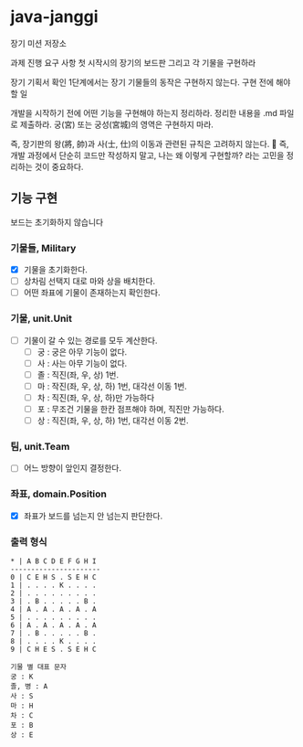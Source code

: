 # java-janggi

장기 미션 저장소

과제 진행 요구 사항
첫 시작시의 장기의 보드판 그리고 각 기물을 구현하라

장기 기획서 확인
1단계에서는 장기 기물들의 동작은 구현하지 않는다.
구현 전에 해야 할 일

개발을 시작하기 전에 어떤 기능을 구현해야 하는지 정리하라.
정리한 내용을 .md 파일로 제출하라.
궁(宮) 또는 궁성(宮城)의 영역은 구현하지 마라.

즉, 장기판의 왕(將, 帥)과 사(士, 仕)의 이동과 관련된 규칙은 고려하지 않는다.
📌 즉, 개발 과정에서 단순히 코드만 작성하지 말고,
나는 왜 이렇게 구현할까? 라는 고민을 정리하는 것이 중요하다.

## 기능 구현

보드는 초기화하지 않습니다

### 기물들, Military

- [x] 기물을 초기화한다.
- [ ] 상차림 선택지 대로 마와 상을 배치한다.
- [ ] 어떤 좌표에 기물이 존재하는지 확인한다.

### 기물, unit.Unit

- [ ] 기물이 갈 수 있는 경로를 모두 계산한다.
    - [ ] 궁 : 궁은 아무 기능이 없다.
    - [ ] 사 : 사는 아무 기능이 없다.
    - [ ] 졸 : 직진(좌, 우, 상) 1번.
    - [ ] 마 : 작진(좌, 우, 상, 하) 1번, 대각선 이동 1번.
    - [ ] 차 : 직진(좌, 우, 상, 하)만 가능하다
    - [ ] 포 : 무조건 기물을 한칸 점프해야 하며, 직진만 가능하다.
    - [ ] 상 : 직진(좌, 우, 상, 하) 1번, 대각선 이동 2번.

### 팀, unit.Team

- [ ] 어느 방향이 앞인지 결정한다.

### 좌표, domain.Position

- [x] 좌표가 보드를 넘는지 안 넘는지 판단한다.

### 출력 형식

```
* | A B C D E F G H I 
----------------------
0 | C E H S . S E H C
1 | . . . . K . . . . 
2 | . . . . . . . . . 
3 | . B . . . . . B .
4 | A . A . A . A . A
5 | . . . . . . . . .
6 | A . A . A . A . A
7 | . B . . . . . B .
8 | . . . . K . . . .
9 | C H E S . S E H C

기물 별 대표 문자
궁 : K
졸, 병 : A
사 : S
마 : H
차 : C
포 : B
상 : E
```
